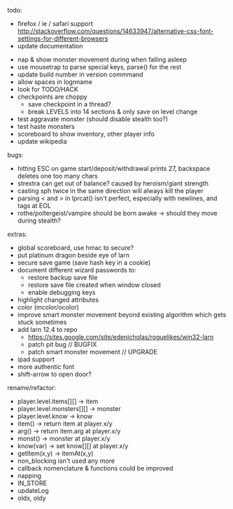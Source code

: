 todo:
* firefox / ie / safari support http://stackoverflow.com/questions/14633947/alternative-css-font-settings-for-different-browsers
* update documentation
- nap & show monster movement during when falling asleep
- use mousetrap to parse special keys, parse() for the rest
- update build number in version commmand
- allow spaces in lognname
- look for TODO/HACK
- checkpoints are choppy
  - save checkpoint in a thread?
  - break LEVELS into 14 sections & only save on level change
- test aggravate monster (should disable stealth too?)
- test haste monsters
- scoreboard to show inventory, other player info
- update wikipedia

bugs:
- hitting ESC on game start/deposit/withdrawal prints 27, backspace deletes one too many chars
- strextra can get out of balance? caused by heroism/giant strength
- casting sph twice in the same direction will always kill the player
- parsing < and > in lprcat() isn't perfect, especially with newlines, and tags at EOL
- rothe/poltergeist/vampire should be born awake -> should they move during stealth?

extras:
- global scoreboard, use hmac to secure?
- put platinum dragon beside eye of larn
- secure save game (save hash key in a cookie)
- document different wizard passwords to:
  - restore backup save file
  - restore save file created when window closed
  - enable debugging keys
- highlight changed attributes
- color (mcolor/ocolor)
- improve smart monster movement beyond existing algorithm which gets stuck sometimes
- add larn 12.4 to repo
  - https://sites.google.com/site/edenicholas/roguelikes/win32-larn
  - patch pit bug // BUGFIX
  - patch smart monster movement // UPGRADE
- ipad support
- more authentic font
- shift-arrow to open door?


rename/refactor:
- player.level.items[][] -> item
- player.level.monsters[][] -> monster
- player.level.know -> know
- item() -> return item at player.x/y
- arg() -> return item.arg at player.x/y
- monst() -> monster at player.x/y
- know(var) -> set know[][] at player.x/y
- getItem(x,y) -> itemAt(x,y)
- non_blocking isn't used any more
- callback nomenclature & functions could be improved
- napping
- IN_STORE
- updateLog
- oldx, oldy
